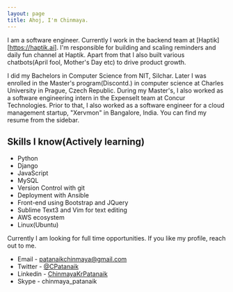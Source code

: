 ```yaml
---
layout: page
title: Ahoj, I'm Chinmaya.
---
```


I am a software engineer. Currently I work in the backend team at [Haptik][https://haptik.ai]. I'm responsible for building and scaling reminders and daily fun channel at Haptik. Apart from that I also built various chatbots(April fool, Mother's Day etc) to drive product growth.

I did my Bachelors in Computer Science from NIT, Silchar. Later I was enrolled in the Master's program(Discontd.) in computer science at Charles University in Prague, Czech Republic. During my Master's, I also worked as a software engineering intern in the ExpenseIt team at Concur Technologies. Prior to that, I also worked as a software engineer for a cloud management startup, "Xervmon" in Bangalore, India. You can find my resume from the sidebar.

## Skills I know(Actively learning)
* Python
* Django
* JavaScript
* MySQL
* Version Control with git
* Deployment with Ansible
* Front-end using Bootstrap and JQuery
* Sublime Text3 and Vim for text editing
* AWS ecosystem
* Linux(Ubuntu)

Currently I am looking for full time opportunities. If you like my profile, reach out to me.

* Email - [patanaikchinmaya@gmail.com](mailto:patanaikchinmaya@gmail.com)
* Twitter - [@CPatanaik](https://twitter.com/CPatanaik)
* Linkedin - [ChinmayaKrPatanaik](http://www.linkedin.com/in/chinmayakrpatanaik)
* Skype - chinmaya_patanaik
